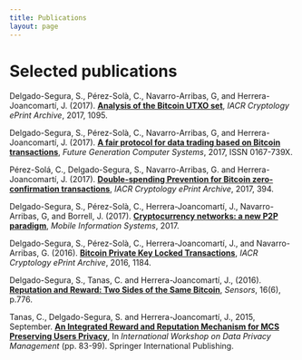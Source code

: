 ```yaml
---
title: Publications
layout: page
---
```


# Selected publications

Delgado-Segura, S., Pérez-Solà, C., Navarro-Arribas, G, and Herrera-Joancomartí, J. (2017). [**Analysis of the Bitcoin UTXO set**](https://eprint.iacr.org/2017/1095.pdf), *IACR Cryptology ePrint Archive*, 2017, 1095.

Delgado-Segura, S., Pérez-Solà, C., Navarro-Arribas, G, and Herrera-Joancomartí, J. (2017). [**A fair protocol for data trading based on Bitcoin transactions**](http://dx.doi.org/10.1016/j.future.2017.08.021), *Future Generation Computer Systems*, 2017, ISSN 0167-739X.
Pérez-Solá, C., Delgado-Segura, S., Navarro-Arribas, G. and Herrera-Joancomartí, J. (2017). [**Double-spending Prevention for Bitcoin zero-confirmation transactions**](https://eprint.iacr.org/2017/394.pdf), *IACR Cryptology ePrint Archive*, 2017, 394. 

Delgado-Segura, S., Pérez-Solà, C., Herrera-Joancomartí, J., Navarro-Arribas, G, and Borrell, J. (2017). [**Cryptocurrency networks: a new P2P paradigm**](https://www.hindawi.com/journals/misy/aip/2159082/), *Mobile Information Systems*, 2017.
Delgado-Segura, S., Pérez-Solà, C., Herrera-Joancomartí, J., and Navarro-Arribas, G. (2016). [**Bitcoin Private Key Locked Transactions**](https://eprint.iacr.org/2016/1184.pdf), *IACR Cryptology ePrint Archive*, 2016, 1184.
Delgado-Segura, S., Tanas, C. and Herrera-Joancomartí, J., (2016). [**Reputation and Reward: Two Sides of the Same Bitcoin**](http://dx.doi.org/10.3390/s16060776), *Sensors*, 16(6), p.776.
Tanas, C., Delgado-Segura, S. and Herrera-Joancomartí, J., 2015, September. [**An Integrated Reward and Reputation Mechanism for MCS Preserving Users Privacy**](https://link.springer.com/chapter/10.1007/978-3-319-29883-2_6/fulltext.html), In *International Workshop on Data Privacy Management* (pp. 83-99). Springer International Publishing.